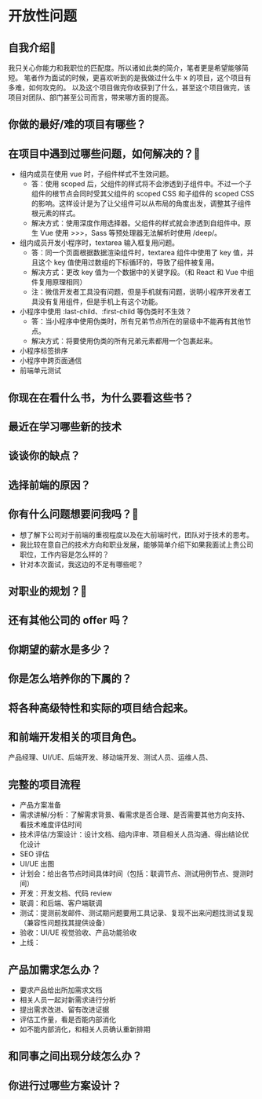 # 开放性问题
## 自我介绍:star2:
我只关心你能力和我职位的匹配度。所以诸如此类的简介，笔者更是希望能够简短。
笔者作为面试的时候，更喜欢听到的是我做过什么牛 x 的项目，这个项目有多难，如何攻克的。
以及这个项目做完你收获到了什么，甚至这个项目做完，该项目对团队、部门甚至公司而言，带来哪方面的提高。

## 你做的最好/难的项目有哪些？

## 在项目中遇到过哪些问题，如何解决的？:star2:
- 组内成员在使用 vue 时，子组件样式不生效问题。
	- 答：使用 scoped 后，父组件的样式将不会渗透到子组件中。不过一个子组件的根节点会同时受其父组件的 scoped CSS 和子组件的 scoped CSS 的影响。这样设计是为了让父组件可以从布局的角度出发，调整其子组件根元素的样式。
  - 解决方式：使用深度作用选择器。父组件的样式就会渗透到自组件中。原生 Vue 使用 >>>，Sass 等预处理器无法解析时使用 /deep/。
- 组内成员开发小程序时，textarea 输入框复用问题。
	- 答：同一个页面根据数据渲染组件时，textarea 组件中使用了 key 值，并且这个 key 值使用过数组的下标循环的，导致了组件被复用。
	- 解决方式：更改 key 值为一个数据中的关键字段。（和 React 和 Vue 中组件复用原理相同）
	- 注：微信开发者工具没有问题，但是手机就有问题，说明小程序开发者工具没有复用组件，但是手机上有这个功能。
- 小程序中使用 :last-child、:first-child 等伪类时不生效？
	- 答：当小程序中使用伪类时，所有兄弟节点所在的层级中不能再有其他节点。
	- 解决方式：将要使用伪类的所有兄弟元素都用一个包裹起来。
- 小程序标签排序
- 小程序中跨页面通信
- 前端单元测试

## 你现在在看什么书，为什么要看这些书？

## 最近在学习哪些新的技术

## 谈谈你的缺点？

## 选择前端的原因？

## 你有什么问题想要问我吗？:star2:
- 想了解下公司对于前端的重视程度以及在大前端时代，团队对于技术的思考。
- 我比较在意自己的技术方向和职业发展，能够简单介绍下如果我面试上贵公司职位，工作内容是怎么样的？
- 针对本次面试，我这边的不足有哪些呢？

## 对职业的规划？:star2:

## 还有其他公司的 offer 吗？

## 你期望的薪水是多少？

## 你是怎么培养你的下属的？

## 将各种高级特性和实际的项目结合起来。

## 和前端开发相关的项目角色。
产品经理、UI/UE、后端开发、移动端开发、测试人员、运维人员、

## 完整的项目流程
- 产品方案准备
- 需求讲解/分析：了解需求背景、看需求是否合理、是否需要其他方向支持、看技术难度评估时间
- 技术评估/方案设计：设计文档、组内评审、项目相关人员沟通、得出结论优化设计
- SEO 评估
- UI/UE 出图 
- 计划会：给出各节点时间具体时间（包括：联调节点、测试用例节点、提测时间）
- 开发：开发文档、代码 review
- 联调：和后端、客户端联调
- 测试：提测前发邮件、测试期问题要用工具记录、复现不出来问题找测试复现（兼容性问题找其提供设备）
- 验收：UI/UE 视觉验收、产品功能验收
- 上线：

## 产品加需求怎么办？
- 要求产品给出所加需求文档
- 相关人员一起对新需求进行分析
- 提出需求改进、留有改进证据
- 评估工作量，看是否能内部消化
- 如不能内部消化，和相关人员确认重新排期

## 和同事之间出现分歧怎么办？

## 你进行过哪些方案设计？
